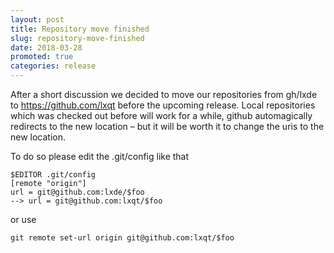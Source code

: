 ```yaml
---
layout: post
title: Repository move finished
slug: repository-move-finished
date: 2018-03-28
promoted: true
categories: release
---
```


After a short discussion we decided to move our repositories from gh/lxde to
https://github.com/lxqt before the upcoming release. Local repositories which
was checked out before will work for a while, github automagically redirects to
the new location – but it will be worth it to change the uris to the new
location.

To do so please edit the .git/config like that  
```
$EDITOR .git/config
[remote "origin"]
url = git@github.com:lxde/$foo
--> url = git@github.com:lxqt/$foo
```
or use
```
git remote set-url origin git@github.com:lxqt/$foo
```
